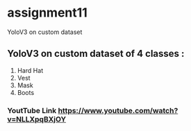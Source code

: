 # assignment11
YoloV3 on custom dataset

## YoloV3 on custom dataset of 4 classes :
1. Hard Hat 
2. Vest 
3. Mask 
4. Boots

### YoutTube Link https://www.youtube.com/watch?v=NLLXpqBXjOY
